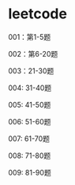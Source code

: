 # leetcode
001：第1-5题

002：第6-20题

003：21-30题

004:   31-40题

005: 41-50题

006: 51-60题

007: 61-70题

008: 71-80题

009: 81-90题
